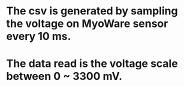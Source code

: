 # The csv is generated by sampling the voltage on MyoWare sensor every 10 ms. 

# The data read is the voltage scale between 0 ~ 3300 mV.


